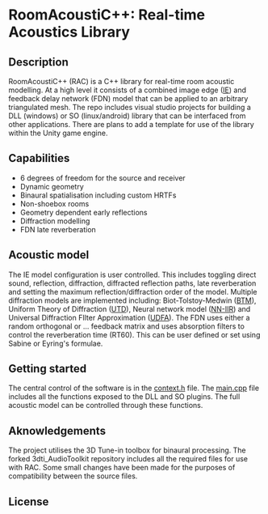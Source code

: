 # RoomAcoustiC++: Real-time Acoustics Library
## Description
RoomAcoustiC++ (RAC) is a C++ library for real-time room acoustic modelling.
At a high level it consists of a combined image edge ([IE](https://doi.org/10.1051/aacus/2021010)) and feedback delay network (FDN) model that can be applied to an arbitrary triangulated mesh.
The repo includes visual studio projects for building a DLL (windows) or SO (linux/android) library that can be interfaced from other applications.
There are plans to add a template for use of the library within the Unity game engine.

## Capabilities
* 6 degrees of freedom for the source and receiver
* Dynamic geometry
* Binaural spatialisation including custom HRTFs
* Non-shoebox rooms
* Geometry dependent early reflections
* Diffraction modelling
* FDN late reverberation

## Acoustic model
The IE model configuration is user controlled.
This includes toggling direct sound, reflection, diffraction, diffracted reflection paths, late reverberation and setting the maximum reflection/diffraction order of the model.
Multiple diffraction models are implemented including: Biot-Tolstoy-Medwin ([BTM](https://doi.org/10.1121/1.428071)), Uniform Theory of Diffraction ([UTD](https://doi.org/10.1109/PROC.1974.9651)), Neural network model ([NN-IIR](https://doi.org/10.17743/jaes.2022.0107)) and Universal Diffraction FIlter Approximation ([UDFA](https://doi.org/10.1109/TASLP.2023.3264737)).
The FDN uses either a random orthogonal or ... feedback matrix and uses absorption filters to control the reverberation time (RT60).
This can be user defined or set using Sabine or Eyring's formulae.

## Getting started
The central control of the software is in the [context.h](DiffractionPlugin/include/Spatialiser/Context.h) file.
The [main.cpp](DiffractionPlugin/source/Spatialiser/Main.cpp) file includes all the functions exposed to the DLL and SO plugins.
The full acoustic model can be controlled through these functions.

## Aknowledgements
The project utilises the 3D Tune-in toolbox for binaural processing.
The forked 3dti_AudioToolkit repository includes all the required files for use with RAC.
Some small changes have been made for the purposes of compatibility between the source files.

## License
